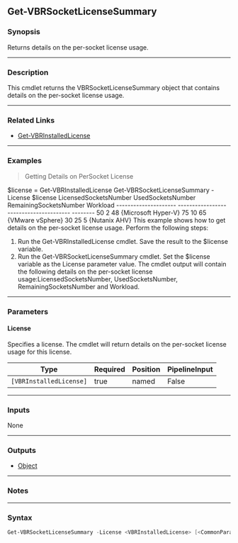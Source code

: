 Get-VBRSocketLicenseSummary
---------------------------

### Synopsis
Returns details on the per-socket license usage.

---

### Description

This cmdlet returns the VBRSocketLicenseSummary object that contains details on the per-socket license usage.

---

### Related Links
* [Get-VBRInstalledLicense](Get-VBRInstalledLicense)

---

### Examples
> Getting Details on PerSocket License

$license = Get-VBRInstalledLicense
Get-VBRSocketLicenseSummary -License $license
        LicensedSocketsNumber             UsedSocketsNumber        RemainingSocketsNumber Workload
        ---------------------             -----------------        ---------------------- --------
                           50                             2                            48 {Microsoft Hyper-V}
                           75                            10                            65 {VMware vSphere}
                           30                            25                             5 {Nutanix AHV}
This example shows how to get details on the per-socket license usage.
Perform the following steps:
1. Run the Get-VBRInstalledLicense cmdlet. Save the result to the $license variable.
2. Run the Get-VBRSocketLicenseSummary cmdlet. Set the $license variable as the License parameter value.
The cmdlet output will contain the following details on the per-socket license usage:LicensedSocketsNumber, UsedSocketsNumber, RemainingSocketsNumber and Workload.

---

### Parameters
#### **License**
Specifies a license. The cmdlet will return details on the per-socket license usage for this license.

|Type                   |Required|Position|PipelineInput|
|-----------------------|--------|--------|-------------|
|`[VBRInstalledLicense]`|true    |named   |False        |

---

### Inputs
None

---

### Outputs
* [Object](https://learn.microsoft.com/en-us/dotnet/api/System.Object)

---

### Notes

---

### Syntax
```PowerShell
Get-VBRSocketLicenseSummary -License <VBRInstalledLicense> [<CommonParameters>]
```
